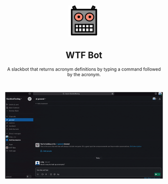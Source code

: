 <!-- README LOGO -->
<br />
<p align="center">
  <a href="">
    <img src="assets/logo.png" alt="Logo" height="100">
  </a>

  <h1 align="center">WTF Bot</h1>

  <p align="center">
    A slackbot that returns acronym definitions by typing a command followed by the acronym.<br />
    <!-- <a href=""><strong>Some link »</strong></a> -->
    <br /><br />
  </p>

  <p align="center">
  <a href="">
    <img src="assets/wtf_bot.gif" alt="Logo" width="800">
  </a>
  </p>